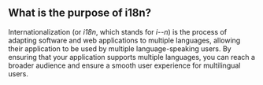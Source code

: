 ## What is the purpose of i18n?

Internationalization (or *i18n*, which stands for *i-<eighteen letters>-n*) is the process of adapting software and web applications to multiple languages, allowing their application to be used by multiple language-speaking users. By ensuring that your application supports multiple languages, you can reach a broader audience and ensure a smooth user experience for multilingual users.

